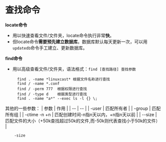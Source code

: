 # 查找命令
**locate命令**
* 用以快速查看文件/文件夹，locate命令执行非常**快**。
* 但locate命令**需要预先建立数据库**。数据库默认每天更新一次，可以用```updatedb```命令手工建立、更新数据库。

**find命令**
* 用以高级查看文件/文件夹，语法格式：```find [查找路径] 查找参数```

		find . -name *linuxcast* 根据文件名称进行查找
		find / -name *.conf
		find / -perm 777  根据权限进行查找
		find / -type d    根据类型进行查找
		find . -name "a*" --exec ls -l {} \;

其他的一些参数：
| 参数 | 作用 |
| -- | -- |
| -user | 匹配所有者 |
| -group | 匹配所有组 |
| -ctime -n +n | 匹配创建时间-n指n天以内，+n指n天以前 |
| --size | 匹配文件的大小（+50k查找超过50k的文件,而-50k则代表查找小于50k的文件） |

		   
		  
		
		-size